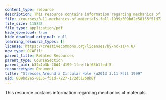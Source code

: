 ```yaml
---
content_type: resource
description: This resource contains information regarding mechanics of materials.
file: /courses/3-11-mechanics-of-materials-fall-1999/809bd2e58155f51d7227172d518b8b8f_MIT3_11F99_kirsch.pdf
file_size: 115837
file_type: application/pdf
hide_download: true
hide_download_original: null
learning_resource_types: []
license: https://creativecommons.org/licenses/by-nc-sa/4.0/
ocw_type: OCWFile
parent_title: Related Resources
parent_type: CourseSection
parent_uid: b34c4b3b-20d4-d199-1fee-fbf63b1fedf5
resourcetype: Document
title: "Stresses Around a Circular Hole \u2013 3.11 Fall 1999"
uid: 809bd2e5-8155-f51d-7227-172d518b8b8f
---
```

This resource contains information regarding mechanics of materials.